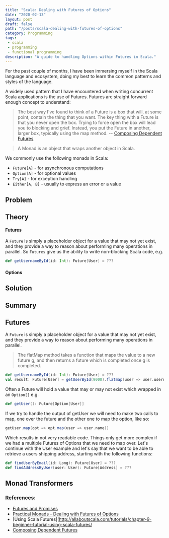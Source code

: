 ```yaml
---
title: "Scala: Dealing with Futures of Options"
date: "2020-02-13"
layout: post
draft: false
path: "/posts/scala-dealing-with-futures-of-options"
category: Programming
tags:
 - scala
 - programming
 - functional programming
description: "A guide to handling Options within Futures in Scala."
---
```


<!--A guide to handling Options within Futures in Scala-->
For the past couple of months, I have been immersing myself in the Scala language and ecosystem, doing my best to learn the common patterns and styles of the language. 

A widely used pattern that I have encountered when writing concurrent Scala applications is the use of Futures. Futures are straight forward enough concept to understand:

> The best way I've found to think of a Future is a box that will, at some point, contain the thing that you want. The key thing with a Future is that you never open the box. Trying to force open the box will lead you to blocking and grief. Instead, you put the Future in another, larger box, typically using the map method. -- [Composing Dependent Futures](https://tersesystems.com/blog/2014/07/10/composing-dependent-futures/)





> A Monad is an object that wraps another object in Scala. 

We commonly use the following monads in Scala:

- `Future[A]` - for asynchronous computations
- `Option[A]` - for optional values
- `Try[A]` - for exception handling 
- `Either[A, B]` - usually to express an error or a value 

## Problem
<!-- Provide a few examples and the problem when dealing with Future of Options -->

## Theory
<!-- Section to introduce the main concepts we are working with -->

#### Futures
A `Future` is simply a placeholder object for a value that may not yet exist, and they provide a way to reason about performing many operations in parallel. So `Futures` give us the ability to write non-blocking Scala code, e.g.

```scala
def getUsernameById(id: Int): Future[User] = ???
```

#### Options

## Solution

## Summary


## Futures 

A `Future` is simply a placeholder object for a value that may not yet exist, and they provide a way to reason about performing many operations in parallel.

> The flatMap method takes a function that maps the value to a new future g, and then returns a future which is completed once g is completed.

```scala
def getUsernameById(id: Int): Future[User] = ???
val result: Future[User] = getUserById(9000).flatmap(user => user.username)
```



Often a Future will hold a value that may or may not exist which wrapped in an `Option[]` e.g.

```scala
def getUser(): Future[Option[User]]
```

If we try to handle the output of getUser we will need to make two calls to map, one over the future and the other one to map the option, like so:

```scala
getUser.map(opt => opt.map(user => user.name))
```

Which results in not very readable code. Things only get more complex if we had a multiple Futures of Options that we need to map over. Let's continue with the User example and let's say that we want to be able to retrieve a users shipping address, starting with the following functions:

```scala
def findUserByEmail(id: Long): Future[User] = ???
def findAddressByUser(user: User): Future[Address] = ???
```





## Monad Transformers


### References:

- [Futures and Promises](https://docs.scala-lang.org/overviews/core/futures.html)
- [Practical Monads - Dealing with Futures of Options](https://medium.com/coding-with-clarity/practical-monads-dealing-with-futures-of-options-8260800712f8)
- [Using Scala Futures](http://allaboutscala.com/tutorials/chapter-9-beginner-tutorial-using-scala-futures/
- [Composing Dependent Futures](https://tersesystems.com/blog/2014/07/10/composing-dependent-futures/)